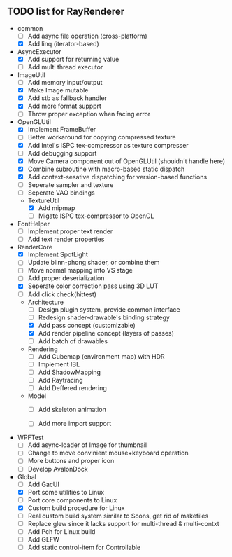 ## TODO list for RayRenderer

* common
  - [ ] Add async file operation (cross-platform)
  - [x] Add linq (iterator-based)

* AsyncExecutor
  - [x] Add support for returning value
  - [ ] Add multi thread executor

* ImageUtil
  - [ ] Add memory input/output
  - [x] Make Image mutable
  - [x] Add stb as fallback handler
  - [x] Add more format suppprt
  - [ ] Throw proper exception when facing error

* OpenGLUtil
  - [x] Implement FrameBuffer
  - [ ] Better workaround for copying compressed texture
  - [x] Add Intel's ISPC tex-compressor as texture compresser
  - [ ] Add debugging support
  - [x] Move Camera component out of OpenGLUtil (shouldn't handle here)
  - [x] Combine subroutine with macro-based static dispatch
  - [x] Add context-sesative dispatching for version-based functions 
  - [ ] Seperate sampler and texture
  - [ ] Seperate VAO bindings
  * TextureUtil
    - [x] Add mipmap
    - [ ] Migate ISPC tex-compressor to OpenCL

* FontHelper
  - [ ] Implement proper text render
  - [ ] Add text render properties

* RenderCore
  - [x] Implement SpotLight
  - [ ] Update blinn-phong shader, or combine them
  - [ ] Move normal mapping into VS stage
  - [ ] Add proper deserialization
  - [x] Seperate color correction pass using 3D LUT
  - [ ] Add click check(hittest)
  * Architecture
    - [ ] Design plugin system, provide common interface
    - [ ] Redesign shader-drawable's binding strategy
    - [x] Add pass concept (customizable)
    - [x] Add render pipeline concept (layers of passes)
    - [ ] Add batch of drawables
  * Rendering
    - [ ] Add Cubemap (environment map) with HDR
    - [ ] Implement IBL
    - [ ] Add ShadowMapping
    - [ ] Add Raytracing
    - [ ] Add Deffered rendering
  * Model
    - [ ] Add skeleton animation
    - [ ] Add more import support


* WPFTest
  - [ ] Add async-loader of Image for thumbnail
  - [ ] Change to move convinient mouse+keyboard operation
  - [ ] More buttons and proper icon
  - [ ] Develop AvalonDock

* Global
  - [ ] Add GacUI
  - [x] Port some utilities to Linux 
  - [ ] Port core components to Linux 
  - [x] Custom build procedure for Linux
  - [ ] Real custom build system similar to Scons, get rid of makefiles
  - [ ] Replace glew since it lacks support for multi-thread & multi-contxt
  - [ ] Add Pch for Linux build
  - [ ] Add GLFW
  - [ ] Add static control-item for Controllable